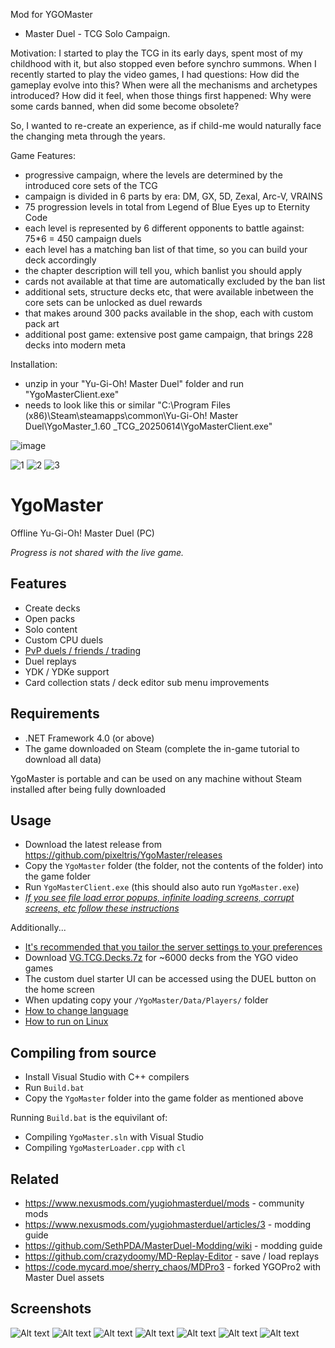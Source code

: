 Mod for YGOMaster
- Master Duel - TCG Solo Campaign.

Motivation:
I started to play the TCG in its early days, spent most of my childhood with it, but also stopped even before synchro summons. When I recently started to play the video games, I had questions:
How did the gameplay evolve into this?
When were all the mechanisms and archetypes introduced?
How did it feel, when those things first happened: Why were some cards banned, when did some become obsolete?

So, I wanted to re-create an experience, as if child-me would naturally face the changing meta through the years.

Game Features:
- progressive campaign, where the levels are determined by the introduced core sets of the TCG
- campaign is divided in 6 parts by era: DM, GX, 5D, Zexal, Arc-V, VRAINS
- 75 progression levels in total from Legend of Blue Eyes up to Eternity Code
- each level is represented by 6 different opponents to battle against: 75*6 = 450 campaign duels
- each level has a matching ban list of that time, so you can build your deck accordingly
- the chapter description will tell you, which banlist you should apply
- cards not available at that time are automatically excluded by the ban list
- additional sets, structure decks etc, that were available inbetween the core sets can be unlocked as duel rewards
- that makes around 300 packs available in the shop, each with custom pack art
- additional post game: extensive post game campaign, that brings 228 decks into modern meta

Installation:
- unzip in your "Yu-Gi-Oh! Master Duel" folder and run "YgoMasterClient.exe"
- needs to look like this or similar "C:\Program Files (x86)\Steam\steamapps\common\Yu-Gi-Oh!  Master Duel\YgoMaster_1.60 _TCG_20250614\YgoMasterClient.exe"

![image](https://github.com/user-attachments/assets/a4714a24-af25-4f38-be21-9f951a8e8127)

![1](https://github.com/user-attachments/assets/549a16f0-6708-4250-b5e6-32dd42659315)
![2](https://github.com/user-attachments/assets/cbc5b7c6-191e-4aef-946e-3491e3ee6673)
![3](https://github.com/user-attachments/assets/a97af667-b98d-4e98-be20-dff6d363cbe6)


# YgoMaster

Offline Yu-Gi-Oh! Master Duel (PC)

*Progress is not shared with the live game.*

## Features

- Create decks
- Open packs
- Solo content
- Custom CPU duels
- [PvP duels / friends / trading](Docs/PvP.md)
- Duel replays
- YDK / YDKe support
- Card collection stats / deck editor sub menu improvements

## Requirements

- .NET Framework 4.0 (or above)
- The game downloaded on Steam (complete the in-game tutorial to download all data)

YgoMaster is portable and can be used on any machine without Steam installed after being fully downloaded

## Usage

- Download the latest release from https://github.com/pixeltris/YgoMaster/releases
- Copy the `YgoMaster` folder (the folder, not the contents of the folder) into the game folder
- Run `YgoMasterClient.exe` (this should also auto run `YgoMaster.exe`)
- *[If you see file load error popups, infinite loading screens, corrupt screens, etc follow these instructions](Docs/FileLoadError.md)*

Additionally...

- [It's recommended that you tailor the server settings to your preferences](Docs/Settings.md)
- Download [VG.TCG.Decks.7z](https://github.com/pixeltris/YgoMaster/releases/download/v1.4/VG.TCG.Decks.7z) for ~6000 decks from the YGO video games
- The custom duel starter UI can be accessed using the DUEL button on the home screen
- When updating copy your `/YgoMaster/Data/Players/` folder
- [How to change language](Docs/ChangingLanguage.md)
- [How to run on Linux](Docs/Linux.md)

## Compiling from source

- Install Visual Studio with C++ compilers
- Run `Build.bat`
- Copy the `YgoMaster` folder into the game folder as mentioned above

Running `Build.bat` is the equivilant of:

- Compiling `YgoMaster.sln` with Visual Studio
- Compiling `YgoMasterLoader.cpp` with `cl`

## Related

- https://www.nexusmods.com/yugiohmasterduel/mods - community mods
- https://www.nexusmods.com/yugiohmasterduel/articles/3 - modding guide
- https://github.com/SethPDA/MasterDuel-Modding/wiki - modding guide
- https://github.com/crazydoomy/MD-Replay-Editor - save / load replays
- https://code.mycard.moe/sherry_chaos/MDPro3 - forked YGOPro2 with Master Duel assets

## Screenshots

![Alt text](Docs/Pics/ss1.jpg)
![Alt text](Docs/Pics/ss2.jpg)
![Alt text](Docs/Pics/ss3.jpg)
![Alt text](Docs/Pics/ss4.jpg)
![Alt text](Docs/Pics/ss5.jpg)
![Alt text](Docs/Pics/ss6.jpg)
![Alt text](Docs/Pics/ss7.jpg)
